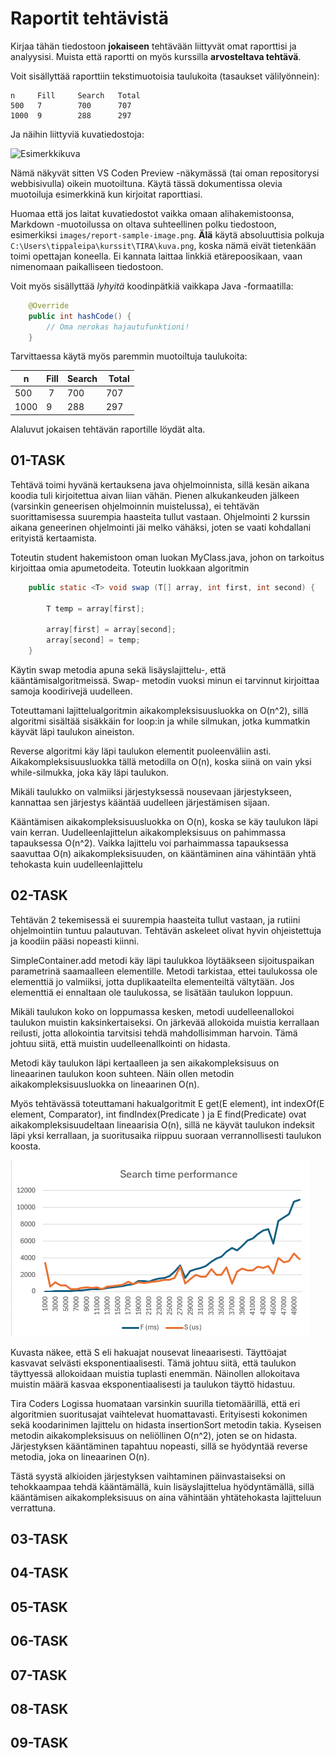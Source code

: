 # Raportit tehtävistä

Kirjaa tähän tiedostoon **jokaiseen** tehtävään liittyvät omat raporttisi ja analyysisi. Muista että raportti on myös kurssilla **arvosteltava tehtävä**.

Voit sisällyttää raporttiin tekstimuotoisia taulukoita (tasaukset välilyönnein):

```
n     Fill     Search   Total
500   7        700      707
1000  9        288      297
```

Ja näihin liittyviä kuvatiedostoja:

![Esimerkkikuva](report-sample-image.png)

Nämä näkyvät sitten VS Coden Preview -näkymässä (tai oman repositorysi webbisivulla) oikein muotoiltuna. Käytä tässä dokumentissa olevia muotoiluja esimerkkinä kun kirjoitat raporttiasi. 

Huomaa että jos laitat kuvatiedostot vaikka omaan alihakemistoonsa, Markdown -muotoilussa on oltava suhteellinen polku tiedostoon, esimerkiksi `images/report-sample-image.png`. **Älä** käytä absoluuttisia polkuja `C:\Users\tippaleipa\kurssit\TIRA\kuva.png`, koska nämä eivät tietenkään toimi opettajan koneella. Ei kannata laittaa linkkiä etärepoosikaan, vaan nimenomaan paikalliseen tiedostoon.

Voit myös sisällyttää *lyhyitä* koodinpätkiä vaikkapa Java -formaatilla:

```Java
	@Override
	public int hashCode() {
		// Oma nerokas hajautufunktioni!
	}
```
Tarvittaessa käytä myös paremmin muotoiltuja taulukoita:

| n	| Fill	| Search	| Total |
|-----|--------|--------|-------|
| 500	 | 7	| 700	| 707 |
| 1000 |	9	| 288	| 297 | 

Alaluvut jokaisen tehtävän raportille löydät alta.


## 01-TASK

Tehtävä toimi hyvänä kertauksena java ohjelmoinnista, sillä kesän aikana koodia tuli kirjoitettua aivan liian vähän. Pienen alkukankeuden jälkeen (varsinkin geneerisen ohjelmoinnin muistelussa), ei tehtävän suorittamisessa suurempia haasteita tullut vastaan. Ohjelmointi 2 kurssin aikana geneerinen ohjelmointi jäi melko vähäksi, joten se vaati kohdallani erityistä kertaamista. 

Toteutin student hakemistoon oman luokan MyClass.java, johon on tarkoitus kirjoittaa omia apumetodeita. Toteutin luokkaan algoritmin

```Java
	public static <T> void swap (T[] array, int first, int second) {

        T temp = array[first];

        array[first] = array[second];
        array[second] = temp;
    } 
```

Käytin swap metodia apuna sekä lisäyslajittelu-, että kääntämisalgoritmeissä. Swap- metodin vuoksi minun ei tarvinnut kirjoittaa samoja koodirivejä uudelleen.

Toteuttamani lajittelualgoritmin aikakompleksisuusluokka on O(n^2), sillä algoritmi sisältää sisäkkäin for loop:in ja while silmukan, jotka kummatkin käyvät läpi taulukon aineiston.

Reverse algoritmi käy läpi taulukon elementit puoleenväliin asti. Aikakompleksisuusluokka tällä metodilla on O(n), koska siinä on vain yksi while-silmukka, joka käy läpi taulukon.

Mikäli taulukko on valmiiksi järjestyksessä nousevaan järjestykseen, kannattaa sen järjestys kääntää uudelleen järjestämisen sijaan. 

Kääntämisen aikakompleksisuusluokka on O(n), koska se käy taulukon läpi vain kerran. Uudelleenlajittelun aikakompleksisuus on pahimmassa tapauksessa O(n^2). Vaikka lajittelu voi parhaimmassa tapauksessa saavuttaa O(n) aikakompleksisuuden, on kääntäminen aina vähintään yhtä tehokasta kuin uudelleenlajittelu
 

## 02-TASK

Tehtävän 2 tekemisessä ei suurempia haasteita tullut vastaan, ja rutiini ohjelmointiin tuntuu palautuvan. Tehtävän askeleet olivat hyvin ohjeistettuja ja koodiin pääsi nopeasti kiinni. 

SimpleContainer.add metodi käy läpi taulukkoa löytääkseen sijoituspaikan parametrinä saamaalleen elementille. Metodi tarkistaa, ettei taulukossa ole elementtiä jo valmiiksi, jotta duplikaateilta elementeiltä vältytään. Jos elementtiä ei ennaltaan ole taulukossa, se lisätään taulukon loppuun.

Mikäli taulukon koko on loppumassa kesken, metodi uudelleenallokoi taulukon muistin kaksinkertaiseksi. On järkevää allokoida muistia kerrallaan reilusti, jotta allokointia tarvitsisi tehdä mahdollisimman harvoin. Tämä johtuu siitä, että muistin uudelleenallkointi on hidasta.

Metodi käy taulukon läpi kertaalleen ja sen aikakompleksisuus on lineaarinen taulukon koon suhteen. Näin ollen metodin aikakompleksisuusluokka on lineaarinen O(n).


Myös tehtävässä toteuttamani hakualgoritmit E get(E element), int indexOf(E element, Comparator<E>), int findIndex(Predicate <E>) ja E find(Predicate<E>) ovat aikakompleksisuudeltaan lineaarisia O(n), sillä ne käyvät taulukon indeksit läpi yksi kerrallaan, ja suoritusaika riippuu suoraan verrannollisesti taulukon koosta.


![kuva](task-02-searchPerformance.png)

Kuvasta näkee, että S eli hakuajat nousevat lineaarisesti. Täyttöajat kasvavat selvästi eksponentiaalisesti. Tämä johtuu siitä, että taulukon täyttyessä allokoidaan muistia tuplasti enemmän. Näinollen allokoitava muistin määrä kasvaa eksponentiaalisesti ja taulukon täyttö hidastuu.

Tira Coders Logissa huomataan varsinkin suurilla tietomäärillä, että eri algoritmien suoritusajat vaihtelevat huomattavasti. Erityisesti kokonimen sekä koodarinimen lajittelu on hidasta insertionSort metodin takia. Kyseisen metodin aikakompleksisuus on neliöllinen O(n^2), joten se on hidasta. Järjestyksen kääntäminen tapahtuu nopeasti, sillä se hyödyntää reverse metodia, joka on lineaarinen O(n).

Tästä syystä alkioiden järjestyksen vaihtaminen päinvastaiseksi on tehokkaampaa tehdä kääntämällä, kuin lisäyslajittelua hyödyntämällä, sillä kääntämisen aikakompleksisuus on aina vähintään yhtätehokasta lajitteluun verrattuna.

## 03-TASK

## 04-TASK

## 05-TASK

## 06-TASK

## 07-TASK

## 08-TASK

## 09-TASK